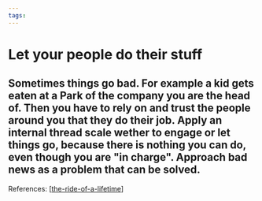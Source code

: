 ```yaml
--- 
tags:
---
```


# Let your people do their stuff

Sometimes things go bad. For example a kid gets eaten at a Park of the company you are the head of. Then you have to rely on and trust the people around you that they do their job. Apply an internal thread scale wether to engage or let things go, because there is nothing you can do, even though you are "in charge".
Approach bad news as a problem that can be solved. 
---
References:
[[the-ride-of-a-lifetime]]

[//begin]: # "Autogenerated link references for markdown compatibility"
[the-ride-of-a-lifetime]: the-ride-of-a-lifetime.md "The ride of a lifetime"
[//end]: # "Autogenerated link references"